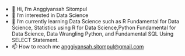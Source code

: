 - 👋 Hi, I’m Anggiyansah Sitompul
- 👀 I’m interested in Data Science
- 🌱 I’m currently learning Data Science such as R Fundamental for Data Science, Statistics using R for Data Science,Python Fundamental for Data Science, 
Data Wrangling Python, and Fundamental SQL Using SELECT Statement.
- 📫 How to reach me anggiyansah.sitompul@gmail.com

<!---
giyansah/giyansah is a ✨ special ✨ repository because its `README.md` (this file) appears on your GitHub profile.
You can click the Preview link to take a look at your changes.
--->
